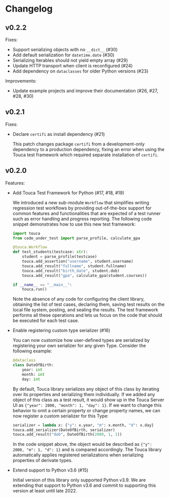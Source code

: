 # Changelog

## v0.2.2

Fixes:

- Support serializing objects with no `__dict__` (#30)
- Add default serialization for `datetime.date` (#30)
- Serializing Iterables should not yield empty array (#29)
- Update HTTP transport when client is reconfigured (#24)
- Add dependency on `dataclasses` for older Python versions (#23)

Improvements:

- Update example projects and improve their documentation (#26, #27, #28, #30)

## v0.2.1

Fixes:

- Declare `certifi` as install dependency (#21)

  This patch changes package `certifi` from a development-only dependency to a
  production dependency, fixing an error when using the Touca test framework
  which required separate installation of `certifi`.

## v0.2.0

Features:

- Add Touca Test Framework for Python (#17, #18, #19)

  We introduced a new sub-module `Workflow` that simplifies writing regression
  test workflows by providing out-of-the-box support for common features and
  functionalities that are expected of a test runner such as error handling and
  progress reporting. The following code snippet demonstrates how to use this
  new test framework:

  ```py
  import touca
  from code_under_test import parse_profile, calculate_gpa

  @touca.Workflow
  def test_students(testcase: str):
      student = parse_profile(testcase)
      touca.add_assertion("username", student.username)
      touca.add_result("fullname", student.fullname)
      touca.add_result("birth_date", student.dob)
      touca.add_result("gpa", calculate_gpa(student.courses))

  if __name__ == "__main__":
      touca.run()
  ```

  Note the absence of any code for configuring the client library, obtaining the
  list of test cases, declaring them, saving test results on the local file
  system, posting, and sealing the results. The test framework performs all
  these operations and lets us focus on the code that should be executed for
  each test case.

- Enable registering custom type serializer (#16)

  You can now customize how user-defined types are serialized by registering
  your own serializer for any given Type. Consider the following example:

  ```py
  @dataclass
  class DateOfBirth:
      year: int
      month: int
      day: int
  ```

  By default, Touca library serializes any object of this class by iterating
  over its properties and serializing them individually. If we added any object
  of this class as a test result, it would show up in the Touca Server UI as
  `{"year": 2000, "month": 1, "day": 1}`. If we want to change this behavior to
  omit a certain property or change property names, we can now register a custom
  serializer for this Type:

  ```py
  serializer = lambda x: {"y": x.year, "m": x.month, "d": x.day}
  touca.add_serializer(DateOfBirth, serializer)
  touca.add_result("dob", DateOfBirth(2000, 1, 1))
  ```

  In the code snippet above, the object would be described as
  `{"y": 2000, "m": 1, "d": 1}` and is compared accordingly. The Touca library
  automatically applies registered serializations when serializing properties of
  derivate types.

- Extend support to Python v3.6 (#15)

  Initial version of this library only supported Python v3.9. We are extending
  that support to Python v3.6 and commit to supporting this version at least
  until late 2022.
